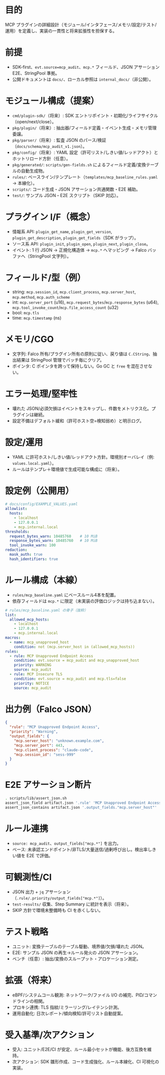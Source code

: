 # 目的

MCP プラグインの詳細設計（モジュール/インタフェース/メモリ/設定/テスト/運用）を定義し、実装の一貫性と将来拡張性を担保する。

# 前提

- SDK-first、`evt.source=mcp_audit`、`mcp.*` フィールド、JSON アサーション E2E、StringPool 準拠。
- 公開ドキュメントは `docs/`、ローカル参照は `internal_docs/`（非公開）。

# モジュール構成（提案）

- `cmd/plugin-sdk/`（将来）: SDK エントリポイント・初期化/ライフサイクル（open/next/close）。
- `pkg/plugin/`（将来）: 抽出器/フィールド定義・イベント生成・メモリ管理委譲。
- `pkg/parser/`（将来）: 監査 JSON のパース/検証（`docs/schema/mcp_audit_v1.json`）。
- `pkg/config/`（将来）: YAML 設定（許可リスト/しきい値/レッドアクト）とホットリロード方針（任意）。
- `pkg/generated/`: `scripts/gen-fields.sh` によるフィールド定義/変換テーブルの自動生成物。
- `rules/`: ベースライン/テンプレート（`templates/mcp_baseline_rules.yaml` → 本線化）。
- `scripts/`: コード生成・JSON アサーション共通関数・E2E 補助。
- `test/`: サンプル JSON・E2E スクリプト（SKIP 対応）。

# プラグイン I/F（概念）

- 情報系 API: `plugin_get_name`, `plugin_get_version`, `plugin_get_description`, `plugin_get_fields`（SDK がラップ）。
- ソース系 API: `plugin_init`, `plugin_open`, `plugin_next`, `plugin_close`。
- イベント: 1 行 JSON → 正規化構造体 → `mcp.*` へマッピング → Falco バッファへ（StringPool 文字列）。

# フィールド/型（例）

- string: `mcp.session_id`, `mcp.client_process`, `mcp.server_host`, `mcp.method`, `mcp.auth_scheme`
- int: `mcp.server_port` (u16), `mcp.request_bytes`/`mcp.response_bytes` (u64), `mcp.tool_invoke_count`/`mcp.file_access_count` (u32)
- bool: `mcp.tls`
- time: `mcp.timestamp` (ns)

# メモリ/CGO

- 文字列: Falco 所有/プラグイン所有の原則に従い、戻り値は `C.CString`、抽出結果は StringPool 管理でバッチ毎にクリア。
- ポインタ: C ポインタを跨って保持しない。Go GC と `free` を混在させない。

# エラー処理/堅牢性

- 壊れた JSON/必須欠損はイベントをスキップし、件数をメトリクス化。プラグインは継続。
- 設定不備はデフォルト緩和（許可ホスト空=検知弱め）と明示ログ。

# 設定/運用

- YAML に許可ホスト/しきい値/レッドアクト方針。環境別オーバレイ（例: `values.local.yaml`）。
- ルールはテンプレ＋環境値で生成可能な構成に（将来）。

# 設定例（公開用）

```yaml
# docs/config/EXAMPLE_VALUES.yaml
allowlist:
  hosts:
    - localhost
    - 127.0.0.1
    - mcp.internal.local
thresholds:
  request_bytes_warn: 10485760    # 10 MiB
  response_bytes_warn: 10485760   # 10 MiB
  tool_invoke_warn: 100
redaction:
  mask_auth: true
  hash_identifiers: true
```

# ルール構成（本線）

- `rules/mcp_baseline.yaml` にベースルール4本を配置。
- 依存フィールドは `mcp.*` に限定（未実装の評価ロジックは持ち込まない）。

```yaml
# rules/mcp_baseline.yaml の骨子（抜粋）
list:
  allowed_mcp_hosts:
    - localhost
    - 127.0.0.1
    - mcp.internal.local
macros:
  - name: mcp_unapproved_host
    condition: not (mcp.server_host in (allowed_mcp_hosts))
rules:
  - rule: MCP Unapproved Endpoint Access
    condition: evt.source = mcp_audit and mcp_unapproved_host
    priority: WARNING
    source: mcp_audit
  - rule: MCP Insecure TLS
    condition: evt.source = mcp_audit and mcp.tls=false
    priority: NOTICE
    source: mcp_audit
```

# 出力例（Falco JSON）

```json
{
  "rule": "MCP Unapproved Endpoint Access",
  "priority": "Warning",
  "output_fields": {
    "mcp.server_host": "unknown.example.com",
    "mcp.server_port": 443,
    "mcp.client_process": "claude-code",
    "mcp.session_id": "sess-999"
  }
}
```

# E2E アサーション断片

```bash
. scripts/lib/assert_json.sh
assert_json_field artifact.json '.rule' 'MCP Unapproved Endpoint Access'
assert_json_contains artifact.json '.output_fields."mcp.server_host"' 'unknown.example.com'
```

# ルール連携

- `source: mcp_audit`、`output_fields["mcp.*"]` を出力。
- ベース: 未承認エンドポイント/非TLS/大量送信/過剰呼び出し。検出率しきい値を E2E で評価。

# 可観測性/CI

- JSON 出力 + `jq` アサーション（`.rule/.priority/output_fields["mcp.*"]`）。
- `test-results/` 収集、Step Summary に統計を表示（将来）。
- SKIP 方針で環境未整備時も CI を赤くしない。

# テスト戦略

- ユニット: 変換テーブルのテーブル駆動、境界値/欠損/壊れた JSON。
- E2E: サンプル JSON の再生→ルール発火の JSON アサーション。
- ベンチ（任意）: 抽出/変換のスループット・アロケーション測定。

# 拡張（将来）

- eBPF/システムコール観測: ネットワーク/ファイル I/O の補完、PID/コマンドラインの相関。
- プロキシ連携: TLS 指紋/ミラーリング/レイテンシ計測。
- 運用自動化: 日次レポート/傾向検知/許可リスト自動提案。

# 受入基準/次アクション

- 受入: ユニット/E2E/CI が安定、ルール最小セットが機能、後方互換を維持。
- 次アクション: SDK 雛形作成、コード生成強化、ルール本線化、CI 可視化の実装。
